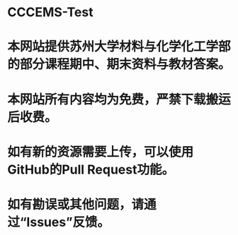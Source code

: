 # CCCEMS-Test
# 本网站提供苏州大学材料与化学化工学部的部分课程期中、期末资料与教材答案。

# 本网站所有内容均为免费，严禁下载搬运后收费。

# 如有新的资源需要上传，可以使用GitHub的Pull Request功能。

# 如有勘误或其他问题，请通过“Issues”反馈。
